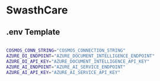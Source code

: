 # SwasthCare

## .env Template

```bash

COSMOS_CONN_STRING="COSMOS_CONNECTION_STRING"
AZURE_DI_ENDPOINT="AZURE_DOCUMENT_INTELLIGENCE_ENDPOINT"
AZURE_DI_API_KEY="AZURE_DOCUMENT_INTELLIGENCE_API_KEY"
AZURE_AI_ENDPOINT="AZURE_AI_SERVICE_ENDPOINT"
AZURE_AI_API_KEY="AZURE_AI_SERVICE_API_KEY"
```
